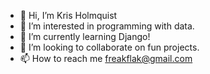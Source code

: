 - 👋 Hi, I’m Kris Holmquist
- 👀 I’m interested in programming with data.
- 🌱 I’m currently learning Django!
- 💞️ I’m looking to collaborate on fun projects.
- 📫 How to reach me freakflak@gmail.com

<!---
boings/boings is a ✨ special ✨ repository because its `README.md` (this file) appears on your GitHub profile.
You can click the Preview link to take a look at your changes.
--->
